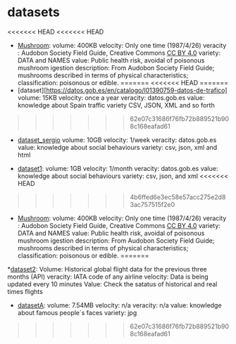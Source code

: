 # datasets

<<<<<<< HEAD
<<<<<<< HEAD
* [Mushroom](https://archive.ics.uci.edu/dataset/73/mushroom):
    volume: 400KB
    velocity: Only one time (1987/4/26)
    veracity : Audobon Society Field Guide, Creative Commons [CC BY 4.0](https://creativecommons.org/licenses/by/4.0/legalcode)
    variety: DATA and NAMES
    value: Public health risk, avoidal of poisonous mushroom igestion
    description: From Audobon Society Field Guide; mushrooms described in terms of physical characteristics; classification: poisonous or edible.
=======
<<<<<<< HEAD
=======
* [dataset][https://datos.gob.es/en/catalogo/l01390759-datos-de-trafico]
	volume: 15KB
	velocity: once a year
	veracity: datos.gob.es
	value: knowledge about Spain traffic
	variety CSV, JSON, XML and so forth

>>>>>>> 62e07c31686f76fb72b889521b908c168eafad61
* [dataset_sergio](https:/ejemplo.com)
    volume: 10GB
    velocity: 1/week
    veracity: datos.gob.es
    value: knowledge about social behaviours
    variety: csv, json, xml and html

* [dataset1](https:/example.com): 
	volume: 1GB
	velocity: 1/month
	veracity: datos.gob.es
	value: knowledge about social behaviours
	variety: csv, json, and xml
<<<<<<< HEAD
>>>>>>> 4b6ffed6e3ec58e57acc275e2d83ac757515f2e0

* [Mushroom](https://archive.ics.uci.edu/dataset/73/mushroom):
    volume: 400KB
    velocity: Only one time (1987/4/26)
    veracity : Audobon Society Field Guide, Creative Commons [CC BY 4.0](https://creativecommons.org/licenses/by/4.0/legalcode)
    variety: DATA and NAMES
    value: Public health risk, avoidal of poisonous mushroom igestion
    description: From Audobon Society Field Guide; mushrooms described in terms of physical characteristics; classification: poisonous or edible.
=======

*[dataset2](https://app.goflightlabs.com):
    Volume: Historical global flight data for the previous three months (API)
    veracity: IATA code of any airline
    velocity: Data is being updated every 10 minutes
    Value: Check the satatus of historical and real times flights

* [datasetA](https://www.kaggle.com/datasets/cybersimar08/face-recognition-dataset):
	volume: 7.54MB
	velocity: n/a
	veracity: n/a
	value: knowledge about famous people´s faces
	variety: jpg
>>>>>>> 62e07c31686f76fb72b889521b908c168eafad61
